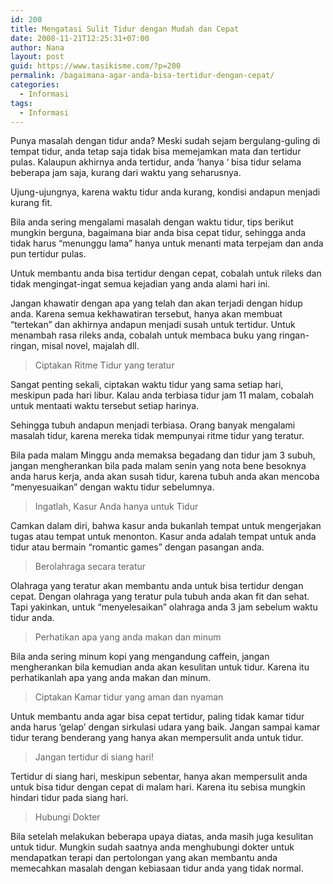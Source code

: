 ```yaml
---
id: 200
title: Mengatasi Sulit Tidur dengan Mudah dan Cepat
date: 2008-11-21T12:25:31+07:00
author: Nana
layout: post
guid: https://www.tasikisme.com/?p=200
permalink: /bagaimana-agar-anda-bisa-tertidur-dengan-cepat/
categories:
  - Informasi
tags:
  - Informasi
---
```

Punya masalah dengan tidur anda? Meski sudah sejam bergulang-guling di tempat tidur, anda tetap saja tidak bisa memejamkan mata dan tertidur pulas. Kalaupun akhirnya anda tertidur, anda ‘hanya ‘ bisa tidur selama beberapa jam saja, kurang dari waktu yang seharusnya.

Ujung-ujungnya, karena waktu tidur anda kurang, kondisi andapun menjadi kurang fit.

Bila anda sering mengalami masalah dengan waktu tidur, tips berikut mungkin berguna, bagaimana biar anda bisa cepat tidur, sehingga anda tidak harus “menunggu lama” hanya untuk menanti mata terpejam dan anda pun tertidur pulas.

Untuk membantu anda bisa tertidur dengan cepat, cobalah untuk rileks dan tidak mengingat-ingat semua kejadian yang anda alami hari ini.

Jangan khawatir dengan apa yang telah dan akan terjadi dengan hidup anda. Karena semua kekhawatiran tersebut, hanya akan membuat “tertekan” dan akhirnya andapun menjadi susah untuk tertidur. Untuk menambah rasa rileks anda, cobalah untuk membaca buku yang ringan-ringan, misal novel, majalah dll.

> Ciptakan Ritme Tidur yang teratur

Sangat penting sekali, ciptakan waktu tidur yang sama setiap hari, meskipun pada hari libur. Kalau anda terbiasa tidur jam 11 malam, cobalah untuk mentaati waktu tersebut setiap harinya.

Sehingga tubuh andapun menjadi terbiasa. Orang banyak mengalami masalah tidur, karena mereka tidak mempunyai ritme tidur yang teratur.

Bila pada malam Minggu anda memaksa begadang dan tidur jam 3 subuh, jangan mengherankan bila pada malam senin yang nota bene besoknya anda harus kerja, anda akan susah tidur, karena tubuh anda akan mencoba “menyesuaikan” dengan waktu tidur sebelumnya.

> Ingatlah, Kasur Anda hanya untuk Tidur

Camkan dalam diri, bahwa kasur anda bukanlah tempat untuk mengerjakan tugas atau tempat untuk menonton. Kasur anda adalah tempat untuk anda tidur atau bermain “romantic games” dengan pasangan anda.

> Berolahraga secara teratur

Olahraga yang teratur akan membantu anda untuk bisa tertidur dengan cepat. Dengan olahraga yang teratur pula tubuh anda akan fit dan sehat. Tapi yakinkan, untuk “menyelesaikan” olahraga anda 3 jam sebelum waktu tidur anda.

> Perhatikan apa yang anda makan dan minum

Bila anda sering minum kopi yang mengandung caffein, jangan mengherankan bila kemudian anda akan kesulitan untuk tidur. Karena itu perhatikanlah apa yang anda makan dan minum.

> Ciptakan Kamar tidur yang aman dan nyaman

Untuk membantu anda agar bisa cepat tertidur, paling tidak kamar tidur anda harus ‘gelap’ dengan sirkulasi udara yang baik. Jangan sampai kamar tidur terang benderang yang hanya akan mempersulit anda untuk tidur.

> Jangan tertidur di siang hari!

Tertidur di siang hari, meskipun sebentar, hanya akan mempersulit anda untuk bisa tidur dengan cepat di malam hari. Karena itu sebisa mungkin hindari tidur pada siang hari.

> Hubungi Dokter

Bila setelah melakukan beberapa upaya diatas, anda masih juga kesulitan untuk tidur. Mungkin sudah saatnya anda menghubungi dokter untuk mendapatkan terapi dan pertolongan yang akan membantu anda memecahkan masalah dengan kebiasaan tidur anda yang tidak normal.